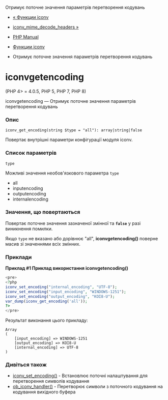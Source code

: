 Отримує поточне значення параметрів перетворення кодувань

-   [« Функции iconv](ref.iconv.html)
    
-   [iconv\_mime\_decode\_headers »](function.iconv-mime-decode-headers.html)
    
-   [PHP Manual](index.html)
    
-   [Функции iconv](ref.iconv.html)
    
-   Отримує поточне значення параметрів перетворення кодувань
    

# iconvgetencoding

(PHP 4> = 4.0.5, PHP 5, PHP 7, PHP 8)

iconvgetencoding — Отримує поточне значення параметрів перетворення кодувань

### Опис

```methodsynopsis
iconv_get_encoding(string $type = "all"): array|string|false
```

Повертає внутрішні параметри конфігурації модуля iconv.

### Список параметрів

`type`

Можливі значення необов'язкового параметра `type`

-   all
-   inputencoding
-   outputencoding
-   internalencoding

### Значення, що повертаються

Повертає поточне значення зазначеної змінної та **`false`** у разі виникнення помилки.

Якщо `type` не вказано або дорівнює "all", **iconvgetencoding()** поверне масив зі значеннями всіх змінних.

### Приклади

**Приклад #1 Приклад використання **iconvgetencoding()****

```php
<pre>
<?php
iconv_set_encoding("internal_encoding", "UTF-8");
iconv_set_encoding("input_encoding", "WINDOWS-1251");
iconv_set_encoding("output_encoding", "KOI8-U");
var_dump(iconv_get_encoding('all'));
?>
</pre>
```

Результат виконання цього прикладу:

```
Array
(
    [input_encoding] => WINDOWS-1251
    [output_encoding] => KOI8-U
    [internal_encoding] => UTF-8
)
```

### Дивіться також

-   [iconv\_set\_encoding()](function.iconv-set-encoding.html) - Встановлює поточні налаштування для перетворення символів кодування
-   [ob\_iconv\_handler()](function.ob-iconv-handler.html) - Перетворює символи з поточного кодування на кодування вихідного буфера